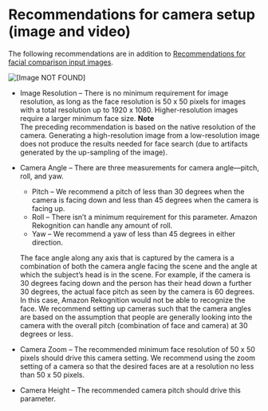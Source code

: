# Recommendations for camera setup \(image and video\)<a name="recommendations-camera-image-video"></a>

The following recommendations are in addition to [Recommendations for facial comparison input images](recommendations-facial-input-images.md)\. 

![\[Image NOT FOUND\]](http://docs.aws.amazon.com/rekognition/latest/dg/images/RPY-diagram.png)
+ Image Resolution – There is no minimum requirement for image resolution, as long as the face resolution is 50 x 50 pixels for images with a total resolution up to 1920 x 1080\. Higher\-resolution images require a larger minimum face size\.
**Note**  
The preceding recommendation is based on the native resolution of the camera\. Generating a high\-resolution image from a low\-resolution image does not produce the results needed for face search \(due to artifacts generated by the up\-sampling of the image\)\. 
+ Camera Angle – There are three measurements for camera angle—pitch, roll, and yaw\.
  + Pitch – We recommend a pitch of less than 30 degrees when the camera is facing down and less than 45 degrees when the camera is facing up\.
  + Roll – There isn’t a minimum requirement for this parameter\. Amazon Rekognition can handle any amount of roll\.
  + Yaw – We recommend a yaw of less than 45 degrees in either direction\. 

  The face angle along any axis that is captured by the camera is a combination of both the camera angle facing the scene and the angle at which the subject’s head is in the scene\. For example, if the camera is 30 degrees facing down and the person has their head down a further 30 degrees, the actual face pitch as seen by the camera is 60 degrees\. In this case, Amazon Rekognition would not be able to recognize the face\. We recommend setting up cameras such that the camera angles are based on the assumption that people are generally looking into the camera with the overall pitch \(combination of face and camera\) at 30 degrees or less\.
+ Camera Zoom – The recommended minimum face resolution of 50 x 50 pixels should drive this camera setting\. We recommend using the zoom setting of a camera so that the desired faces are at a resolution no less than 50 x 50 pixels\.
+ Camera Height – The recommended camera pitch should drive this parameter\. 